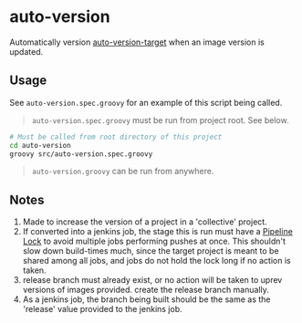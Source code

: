 # auto-version

Automatically version [auto-version-target](https://github.com/WilliamTheMarsman/auto-version-target) when an image version is updated.

## Usage

See `auto-version.spec.groovy` for an example of this script being called.

> `auto-version.spec.groovy` must be run from project root. See below.

```bash
# Must be called from root directory of this project
cd auto-version
groovy src/auto-version.spec.groovy
```
> `auto-version.groovy` can be run from anywhere.

## Notes

1. Made to increase the version of a project in a 'collective' project.
1. If converted into a jenkins job, the stage this is run must have a [Pipeline Lock](https://jenkins.io/blog/2016/10/16/stage-lock-milestone/#lock) to avoid multiple jobs performing pushes at once. This shouldn't slow down build-times much, since the target project is meant to be shared among all jobs, and jobs do not hold the lock long if no action is taken.
1. release branch must already exist, or no action will be taken to uprev versions of images provided. create the release branch manually.
1. As a jenkins job, the branch being built should be the same as the 'release' value provided to the jenkins job.
